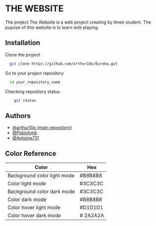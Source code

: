 # THE WEBSITE

The project The Website is a web project creating by three student. The pupose of this website is to learn wile playing.

## Installation

Clone the project
```bash
  git clone https://github.com/arthur10o/Eureka.git
```

Go to your project repository

```bash
  cd your_repository_name
```

Checking repository status

```bash
    git status
```
## Authors

- [@arthur10o (main repository)](https://github.com/arthur10o)
- [@Pablobmb](https://github.com/Pablobmb)
- [@Antoine731](https://github.com/Antoine731)

## Color Reference

| Color             | Hex                                                                |
| ----------------- | ------------------------------------------------------------------ |
| Background color light mode | #B8B8B8 |
| Color light mode | #3C3C3C |
| Background color dark mode | #3C3C3C |
| Color dark mode | #B8B8B8 |
| Color hover light mode | #D1D1D1 |
| Color hover dark mode | # 2A2A2A|
